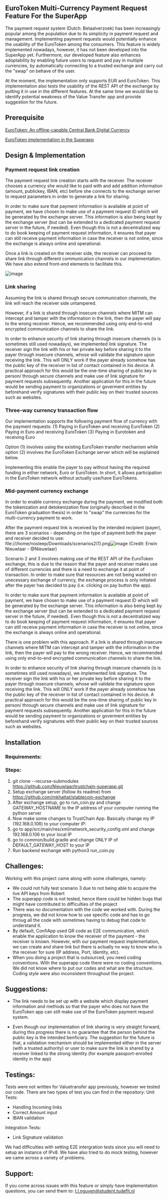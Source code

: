 ## EuroToken Multi-Currency Payment Request Feature For the SuperApp

The payment request system (Dutch: Betaalverzoek) has been increasingly popular among the population due to its simplicity in payment request and management. Implementing payment requests would potentially enhance the usability of the EuroToken among the consumers. This feature is widely implemented nowadays, however, it has not been developed into the SuperApp yet. Furthermore, our developed feature also enhances adoptability by enabling future users to request and pay in multiple currencies, by automatically connecting to a trusted exchange and carry out the "swap" on behave of the user. 

At the moment, the implementation only supports EUR and EuroToken. This implementation also tests the usability of the REST API of the exchange by putting it in use in the different features. At the same time we would like to identify potential weakness of the Value Transfer app and provide suggestion for the future.


## Prerequisite
[EuroToken: An offline-capable Central Bank Digital Currency](https://repository.tudelft.nl/islandora/object/uuid%3A132faae8-6883-454f-a8ce-94735340dce9?collection=education)

[EuroToken implementation in the Superapp](https://github.com/Tribler/trustchain-superapp/tree/master/eurotoken/src/main/java/nl/tudelft/trustchain/eurotoken)

## Design & Implementation

### Payment request link creation
The payment request link creation starts with the receiver. The receiver chooses a currency she would like to paid with and add addition information (amount, publickey, IBAN, etc) before she connects to the exchange server to request parameters in order to generate a link for sharing. 

In order to make sure that payment information is available at point of payment, we have chosen to make use of a payment request ID which will be generated by the exchange server. This information is also being kept by the exchange server (but can be extended to a dedicated payment request server in the future, if needed). Even though this is not a decentralized way to do book keeping of payment request information, it ensures that payer can still receive payment information in case the receiver is not online, since the exchange is always online and operational. 

Once a link is created on the receiver side, the receiver can proceed to share link through different communication channels in our implementation. We have also extend front-end elements to facilitate this. 

![image](https://user-images.githubusercontent.com/16018391/164205983-96833ea2-0437-42c0-8cc5-a848b696bd62.png)

### Link sharing
Assuming the link is shared through secure communication channels, the link will reach the receiver side untampered. 

However, if a link is shared through insecure channels where MITM can intercept and tamper with the information in the link, then the payer will pay to the wrong receiver. Hence, we recommended using only end-to-end encrypted communication channels to share the link. 

In order to enhance security of link sharing through insecure channels (is is sometimes still used nowadays), we implemented link signature. The receiver sign the link with his or her private key before sharing it to the payer through insecure channels, whose will validate the signature upon receiving the link. This will ONLY work if the payer already somehow has the public key of the receiver in list of contact contained in his device. A practical approach for this would be the one-time sharing of public key in person/ through secure channels and make use of link signature for payment requests subsequently. Another application for this in the future would be sending payment to organizations or goverment entities by beforehand verify signatures with their public key on their trusted sources such as websites. 

### Three-way currency transaction flow

Our implementation supports the following payment flow of currency with the payment requests:
(1) Paying in EuroToken and receiving EuroToken
(2) Paying in Euro and receiving EuroToken
(3) Paying in Eurotoken and receiving Euro

Option (1) involves using the existing EuroToken transfer mechanism while option (2) involves the EuroToken Exchange server which will be explained below.

Implementing this enable the payer to pay without having the required funding in either network, Euro or EuroToken. In short, it allows participation in the EuroToken network without actually use/have EuroTokens.

### Mid-payment currency exchange


In order to enable currency exchange during the payment, we modified both the tokenization and detokenization flow (originally described in the EuroToken graduation thesis)  in order to "swap" the currencies for the multi-currency payment to work.

After the payment request link is received by the intended recipient (payer), there are 3 scenarios - depending on the type of payment both the payer and receiver decided to use:
file:///home/nosleep/Downloads/scenarios2(1).png![image](https://user-images.githubusercontent.com/16018391/163803312-12c46953-4271-4004-8470-c476f19db82c.png) (Credit: Erwin Nieuwlaar - @Nieuwlaar)

Scenario 2 and 3 involves making use of the REST API of the EuroToken exchange, this is due to the reason that the payer and receiver makes use of different currencies and there is a need to exchange it at point of transaction. In order to make sure that resources are not being wasted on unecessary exchange of currency, the exchange process is only initiated after the payer has decided to pay (i.e. clicking on pay button the app). 

In order to make sure that payment information is available at point of payment, we have chosen to make use of a payment request ID which will be generated by the exchange server. This information is also being kept by the exchange server (but can be extended to a dedicated payment request server in the future, if needed). Even though this is not a decentralized way to do book keeping of payment request information, it ensures that payer can still receive payment information in case the receiver is not online, since the exchange is always online and operational. 

There is one problem with this approach. If a link is shared through insecure channels where MITM can intercept and tamper with the information in the link, then the payer will pay to the wrong receiver. Hence, we recommended using only end-to-end encrypted communication channels to share the link. 

In order to enhance security of link sharing through insecure channels (is is sometimes still used nowadays), we implemented link signature. The receiver sign the link with his or her private key before sharing it to the payer through insecure channels, whose will validate the signature upon receiving the link. This will ONLY work if the payer already somehow has the public key of the receiver in list of contact contained in his device. A practical approach for this would be the one-time sharing of public key in person/ through secure channels and make use of link signature for payment requests subsequently. Another application for this in the future would be sending payment to organizations or goverment entities by beforehand verify signatures with their public key on their trusted sources such as websites. 



## Installation
### Requirements:
### Steps:
1. git clone --recurse-submodules https://github.com/Nieuwlaar/trustchain-superapp.git
2. Setup exchange server (follow its readme) from https://github.com/mkhattat/stablecoin-exchange
3. After exchange setup, go to run_coin.py and change GATEWAY_HOSTNAME to the IP address of your computer running the python server
4. Now make some changes to TrustChain App. Basically change my IP (192.168.0.106) to your computer IP:
5. go to app/src/main/res/xml/network_security_config.xml and change 192.168.0.106 to your local IP
6. go to common/build.gradle and change ONLY IP of DEFAULT_GATEWAY_HOST to your IP
7. Run backend exchange with python3 run_coin.py

## Challenges:
Working with this project came along with some challenges, namely: 

- We could not fully test scenario 3 due to not being able to acquire the live API keys from Robert
- The superapp code is not tested, hence there could be hidden bugs that might have contributed to difficulties of the project
- There was no documentation with the code we worked with. During the progress, we did not know how to use specific code and has to go throug all the code with sometimes having to debug that code to understand it.
- By default, ConfiApp used QR code as E2E communication, which enable the application to know the receiver of the payment - the receiver is known. However, with our payment request implementation, we can create and share link but there is actually no way to know who is the receiver for sure (IP address, Port, Identity, etc).  
- When you doing a project that is outsourced, you need coding conventions. With the superapp code there were no coding conventions. We did not know where to put our codes and what are the structure. Coding style were also inconsistent throughout the project.


## Suggestions:
- The link needs to be set up with a website which display payment information and methods so that the payer who does not have the EuroToken app can still make use of the EuroToken payment request system.

- Even though our implementation of link sharing is very straight forward, during this progress there is no guarantee that the person behind the public key is the intended benficiary. The suggestion for the future is that, a validation mechanism should be implemented either in the server (with a trusted authority) or user to make sure the link is shared by a receiver linked to the strong identity (for example passport-enrolled identity in the app)


## Testings:

Tests were not written for Valuetransfer app previously, however we tested our code. There are two types of test you can find in the repository:
Unit Tests:

- Handling Incoming links
- Correct Amount input
- IBAN validation

Integration Tests:
- Link Signature validation


We had difficulties with setting E2E intergration tests since you will need to setup an instance of IPv8. We have also tried to do mock testing, however we came across a variety of problems. 



## Support:
If you come across issues with this feature or simply have implementation questions, you can send them to:
t.l.nguyen@student.tudeflt.nl

